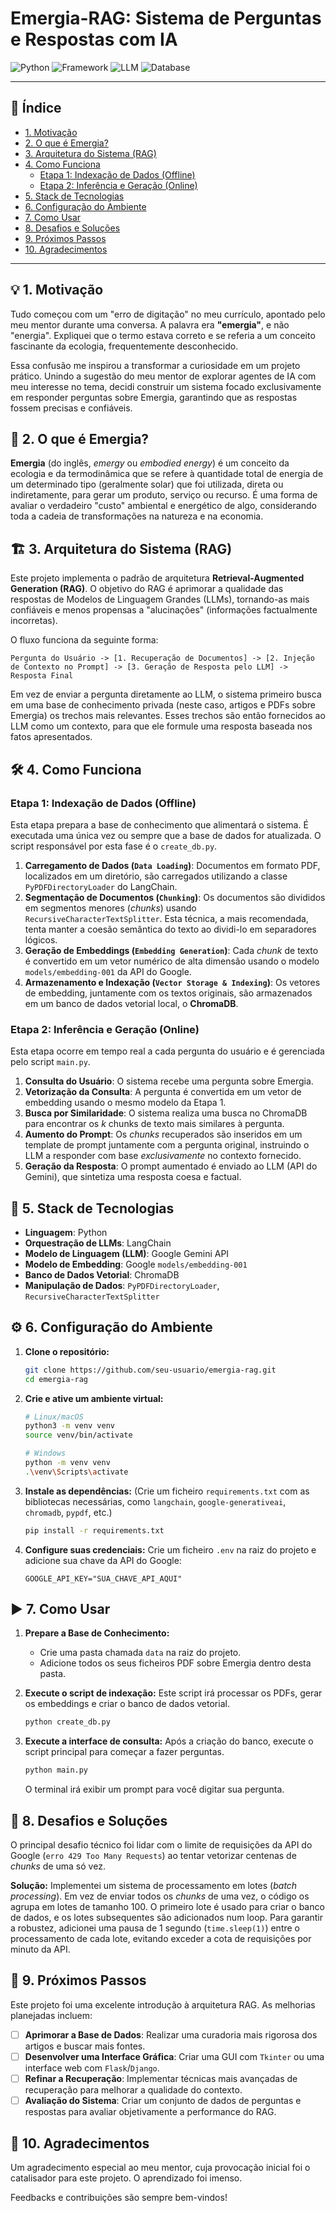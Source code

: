# Emergia-RAG: Sistema de Perguntas e Respostas com IA

![Python](https://img.shields.io/badge/Python-3.9%2B-blue.svg)
![Framework](https://img.shields.io/badge/Framework-LangChain-green.svg)
![LLM](https://img.shields.io/badge/LLM-Gemini_API-red.svg)
![Database](https://img.shields.io/badge/Vector_DB-ChromaDB-purple.svg)

---

## 📜 Índice

* [1. Motivação](#-1-motivação)
* [2. O que é Emergia?](#-2-o-que-é-emergia)
* [3. Arquitetura do Sistema (RAG)](#-3-arquitetura-do-sistema-rag)
* [4. Como Funciona](#-4-como-funciona)
    * [Etapa 1: Indexação de Dados (Offline)](#etapa-1-indexação-de-dados-offline)
    * [Etapa 2: Inferência e Geração (Online)](#etapa-2-inferência-e-geração-online)
* [5. Stack de Tecnologias](#-5-stack-de-tecnologias)
* [6. Configuração do Ambiente](#-6-configuração-do-ambiente)
* [7. Como Usar](#-7-como-usar)
* [8. Desafios e Soluções](#-8-desafios-e-soluções)
* [9. Próximos Passos](#-9-próximos-passos)
* [10. Agradecimentos](#-10-agradecimentos)

---

## 💡 1. Motivação

Tudo começou com um "erro de digitação" no meu currículo, apontado pelo meu mentor durante uma conversa. A palavra era **"emergia"**, e não "energia". Expliquei que o termo estava correto e se referia a um conceito fascinante da ecologia, frequentemente desconhecido.

Essa confusão me inspirou a transformar a curiosidade em um projeto prático. Unindo a sugestão do meu mentor de explorar agentes de IA com meu interesse no tema, decidi construir um sistema focado exclusivamente em responder perguntas sobre Emergia, garantindo que as respostas fossem precisas e confiáveis.

## 🌿 2. O que é Emergia?

**Emergia** (do inglês, *emergy* ou *embodied energy*) é um conceito da ecologia e da termodinâmica que se refere à quantidade total de energia de um determinado tipo (geralmente solar) que foi utilizada, direta ou indiretamente, para gerar um produto, serviço ou recurso. É uma forma de avaliar o verdadeiro "custo" ambiental e energético de algo, considerando toda a cadeia de transformações na natureza e na economia.

## 🏗️ 3. Arquitetura do Sistema (RAG)

Este projeto implementa o padrão de arquitetura **Retrieval-Augmented Generation (RAG)**. O objetivo do RAG é aprimorar a qualidade das respostas de Modelos de Linguagem Grandes (LLMs), tornando-as mais confiáveis e menos propensas a "alucinações" (informações factualmente incorretas).

O fluxo funciona da seguinte forma:

```
Pergunta do Usuário -> [1. Recuperação de Documentos] -> [2. Injeção de Contexto no Prompt] -> [3. Geração de Resposta pelo LLM] -> Resposta Final
```

Em vez de enviar a pergunta diretamente ao LLM, o sistema primeiro busca em uma base de conhecimento privada (neste caso, artigos e PDFs sobre Emergia) os trechos mais relevantes. Esses trechos são então fornecidos ao LLM como um contexto, para que ele formule uma resposta baseada nos fatos apresentados.

## 🛠️ 4. Como Funciona

### Etapa 1: Indexação de Dados (Offline)

Esta etapa prepara a base de conhecimento que alimentará o sistema. É executada uma única vez ou sempre que a base de dados for atualizada. O script responsável por esta fase é o `create_db.py`.

1.  **Carregamento de Dados (`Data Loading`)**: Documentos em formato PDF, localizados em um diretório, são carregados utilizando a classe `PyPDFDirectoryLoader` do LangChain.
2.  **Segmentação de Documentos (`Chunking`)**: Os documentos são divididos em segmentos menores (*chunks*) usando `RecursiveCharacterTextSplitter`. Esta técnica, a mais recomendada, tenta manter a coesão semântica do texto ao dividi-lo em separadores lógicos.
3.  **Geração de Embeddings (`Embedding Generation`)**: Cada *chunk* de texto é convertido em um vetor numérico de alta dimensão usando o modelo `models/embedding-001` da API do Google.
4.  **Armazenamento e Indexação (`Vector Storage & Indexing`)**: Os vetores de embedding, juntamente com os textos originais, são armazenados em um banco de dados vetorial local, o **ChromaDB**.

### Etapa 2: Inferência e Geração (Online)

Esta etapa ocorre em tempo real a cada pergunta do usuário e é gerenciada pelo script `main.py`.

1.  **Consulta do Usuário**: O sistema recebe uma pergunta sobre Emergia.
2.  **Vetorização da Consulta**: A pergunta é convertida em um vetor de embedding usando o mesmo modelo da Etapa 1.
3.  **Busca por Similaridade**: O sistema realiza uma busca no ChromaDB para encontrar os *k* chunks de texto mais similares à pergunta.
4.  **Aumento do Prompt**: Os *chunks* recuperados são inseridos em um template de prompt juntamente com a pergunta original, instruindo o LLM a responder com base *exclusivamente* no contexto fornecido.
5.  **Geração da Resposta**: O prompt aumentado é enviado ao LLM (API do Gemini), que sintetiza uma resposta coesa e factual.

## 🚀 5. Stack de Tecnologias

* **Linguagem**: Python
* **Orquestração de LLMs**: LangChain
* **Modelo de Linguagem (LLM)**: Google Gemini API
* **Modelo de Embedding**: Google `models/embedding-001`
* **Banco de Dados Vetorial**: ChromaDB
* **Manipulação de Dados**: `PyPDFDirectoryLoader`, `RecursiveCharacterTextSplitter`

## ⚙️ 6. Configuração do Ambiente

1.  **Clone o repositório:**
    ```bash
    git clone https://github.com/seu-usuario/emergia-rag.git
    cd emergia-rag
    ```

2.  **Crie e ative um ambiente virtual:**
    ```bash
    # Linux/macOS
    python3 -m venv venv
    source venv/bin/activate

    # Windows
    python -m venv venv
    .\venv\Scripts\activate
    ```

3.  **Instale as dependências:**
    (Crie um ficheiro `requirements.txt` com as bibliotecas necessárias, como `langchain`, `google-generativeai`, `chromadb`, `pypdf`, etc.)
    ```bash
    pip install -r requirements.txt
    ```

4.  **Configure suas credenciais:**
    Crie um ficheiro `.env` na raiz do projeto e adicione sua chave da API do Google:
    ```
    GOOGLE_API_KEY="SUA_CHAVE_API_AQUI"
    ```

## ▶️ 7. Como Usar

1.  **Prepare a Base de Conhecimento:**
    * Crie uma pasta chamada `data` na raiz do projeto.
    * Adicione todos os seus ficheiros PDF sobre Emergia dentro desta pasta.

2.  **Execute o script de indexação:**
    Este script irá processar os PDFs, gerar os embeddings e criar o banco de dados vetorial.
    ```bash
    python create_db.py
    ```

3.  **Execute a interface de consulta:**
    Após a criação do banco, execute o script principal para começar a fazer perguntas.
    ```bash
    python main.py
    ```
    O terminal irá exibir um prompt para você digitar sua pergunta.

## 🧠 8. Desafios e Soluções

O principal desafio técnico foi lidar com o limite de requisições da API do Google (`erro 429 Too Many Requests`) ao tentar vetorizar centenas de *chunks* de uma só vez.

**Solução:** Implementei um sistema de processamento em lotes (*batch processing*). Em vez de enviar todos os *chunks* de uma vez, o código os agrupa em lotes de tamanho 100. O primeiro lote é usado para criar o banco de dados, e os lotes subsequentes são adicionados num loop. Para garantir a robustez, adicionei uma pausa de 1 segundo (`time.sleep(1)`) entre o processamento de cada lote, evitando exceder a cota de requisições por minuto da API.

## 🎯 9. Próximos Passos

Este projeto foi uma excelente introdução à arquitetura RAG. As melhorias planejadas incluem:

* [ ] **Aprimorar a Base de Dados**: Realizar uma curadoria mais rigorosa dos artigos e buscar mais fontes.
* [ ] **Desenvolver uma Interface Gráfica**: Criar uma GUI com `Tkinter` ou uma interface web com `Flask`/`Django`.
* [ ] **Refinar a Recuperação**: Implementar técnicas mais avançadas de recuperação para melhorar a qualidade do contexto.
* [ ] **Avaliação do Sistema**: Criar um conjunto de dados de perguntas e respostas para avaliar objetivamente a performance do RAG.

## 🙏 10. Agradecimentos

Um agradecimento especial ao meu mentor, cuja provocação inicial foi o catalisador para este projeto. O aprendizado foi imenso.

Feedbacks e contribuições são sempre bem-vindos!
